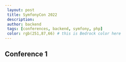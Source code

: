 ```yaml
---
 layout: post
 title: SymfonyCon 2022
 description: 
 author: backend
 tags: [conferences, backend, symfony, php]
 color: rgb(251,87,66) # this is Bedrock color here
---
```


## Conference 1
